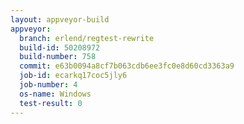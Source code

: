 ```yaml
---
layout: appveyor-build
appveyor:
  branch: erlend/regtest-rewrite
  build-id: 50208972
  build-number: 758
  commit: e63b0094a8cf7b063cdb6ee3fc0e8d60cd3363a9
  job-id: ecarkq17coc5jly6
  job-number: 4
  os-name: Windows
  test-result: 0
---
```

